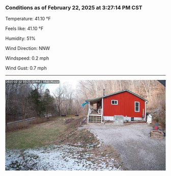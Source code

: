 ### Conditions as of February 22, 2025 at 3:27:14 PM CST 

Temperature: 41.10 &deg;F

Feels like: 41.10 &deg;F

Humidity: 51%

Wind Direction: NNW

Windspeed: 0.2 mph

Wind Gust: 0.7 mph

---

<img src="./images/latest.jpeg"/>

